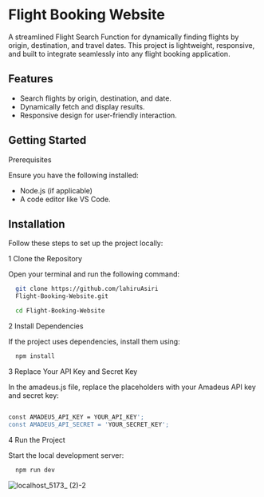 # Flight Booking Website

A streamlined Flight Search Function for dynamically finding flights by origin, destination, and travel dates. This project is lightweight, responsive, and built to integrate seamlessly into any flight booking application.

## Features

- Search flights by origin, destination, and date.
- Dynamically fetch and display results.
- Responsive design for user-friendly interaction.

## Getting Started

Prerequisites

Ensure you have the following installed:

- Node.js (if applicable)
- A code editor like VS Code.



## Installation

Follow these steps to set up the project locally:

1 Clone the Repository

Open your terminal and run the following command:

```bash
  git clone https://github.com/lahiruAsiri
  Flight-Booking-Website.git  

  cd Flight-Booking-Website  

```
2 Install Dependencies

If the project uses dependencies, install them using:

```bash
  npm install  

```

3 Replace Your API Key and Secret Key

In the amadeus.js file, replace the placeholders with your Amadeus API key and secret key:

```bash

const AMADEUS_API_KEY = YOUR_API_KEY'; 
const AMADEUS_API_SECRET = 'YOUR_SECRET_KEY'; 

```

4 Run the Project

Start the local development server:

```bash
  npm run dev 

```

![localhost_5173_ (2)-2](https://github.com/user-attachments/assets/fb2e6f3e-8d5e-4a88-a6df-45420de35840)
